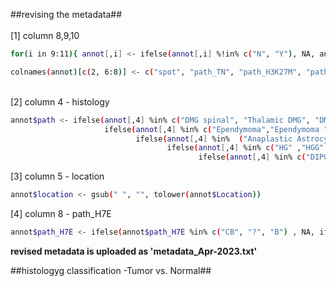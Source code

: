 ##revising the metadata## \
\
[1] column 8,9,10
````sh
for(i in 9:11){ annot[,i] <- ifelse(annot[,i] %!in% c("N", "Y"), NA, annot[,i])}
````
````sh
colnames(annot)[c(2, 6:8)] <- c("spot", "path_TN", "path_H3K27M", "path_H7E")
````
\
[2] column 4 - histology
````sh
annot$path <- ifelse(annot[,4] %in% c("DMG spinal", "Thalamic DMG", "DMG Medulla"), "DMG",
                     ifelse(annot[,4] %in% c("Ependymoma","Ependymoma " ), "ependymoma",
                            ifelse(annot[,4] %in%  ("Anaplastic Astrocytoma" ), "AA", 
                                   ifelse(annot[,4] %in% c("HG" ,"HGG" ), "HGG", 
                                          ifelse(annot[,4] %in% c("DIPG (Use this data intarnally only!)"), "DIPG",annot[,4])))))
````

[3] column 5 - location
````sh
annot$location <- gsub(" ", "", tolower(annot$Location)) 
````

[4] column 8 - path_H7E
````sh
annot$path_H7E <- ifelse(annot$path_H7E %in% c("CB", "?", "B") , NA, ifelse(annot$path_H7E %in% c("M"), "N+", annot$path_H7E))
````
**revised metadata is uploaded as 'metadata_Apr-2023.txt'**

##histologyg classification -Tumor vs. Normal##


